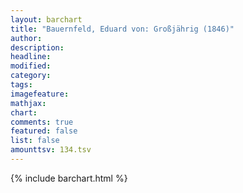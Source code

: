 ```yaml
---
layout: barchart
title: "Bauernfeld, Eduard von: Großjährig (1846)"
author:
description:
headline:
modified:
category:
tags:
imagefeature: 
mathjax: 
chart: 
comments: true
featured: false
list: false
amounttsv: 134.tsv
---
```

{% include barchart.html %}
